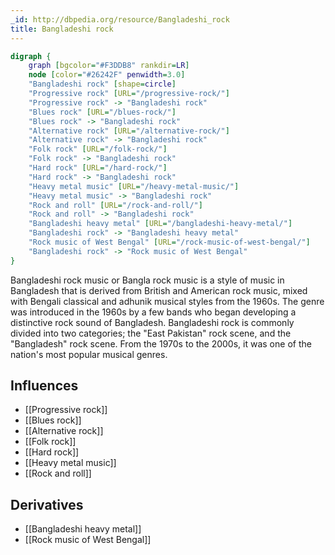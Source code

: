 ```yaml
---
_id: http://dbpedia.org/resource/Bangladeshi_rock
title: Bangladeshi rock
---
```


```dot
digraph {
	graph [bgcolor="#F3DDB8" rankdir=LR]
	node [color="#26242F" penwidth=3.0]
	"Bangladeshi rock" [shape=circle]
	"Progressive rock" [URL="/progressive-rock/"]
	"Progressive rock" -> "Bangladeshi rock"
	"Blues rock" [URL="/blues-rock/"]
	"Blues rock" -> "Bangladeshi rock"
	"Alternative rock" [URL="/alternative-rock/"]
	"Alternative rock" -> "Bangladeshi rock"
	"Folk rock" [URL="/folk-rock/"]
	"Folk rock" -> "Bangladeshi rock"
	"Hard rock" [URL="/hard-rock/"]
	"Hard rock" -> "Bangladeshi rock"
	"Heavy metal music" [URL="/heavy-metal-music/"]
	"Heavy metal music" -> "Bangladeshi rock"
	"Rock and roll" [URL="/rock-and-roll/"]
	"Rock and roll" -> "Bangladeshi rock"
	"Bangladeshi heavy metal" [URL="/bangladeshi-heavy-metal/"]
	"Bangladeshi rock" -> "Bangladeshi heavy metal"
	"Rock music of West Bengal" [URL="/rock-music-of-west-bengal/"]
	"Bangladeshi rock" -> "Rock music of West Bengal"
}
```

Bangladeshi rock music or Bangla rock music is a style of music in Bangladesh that is derived from British and American rock music, mixed with Bengali classical and adhunik musical styles from the 1960s. The genre was introduced in the 1960s by a few bands who began developing a distinctive rock sound of Bangladesh. Bangladeshi rock is commonly divided into two categories; the "East Pakistan" rock scene, and the "Bangladesh" rock scene. From the 1970s to the 2000s, it was one of the nation's most popular musical genres.

## Influences

- [[Progressive rock]]
- [[Blues rock]]
- [[Alternative rock]]
- [[Folk rock]]
- [[Hard rock]]
- [[Heavy metal music]]
- [[Rock and roll]]

## Derivatives

- [[Bangladeshi heavy metal]]
- [[Rock music of West Bengal]]

